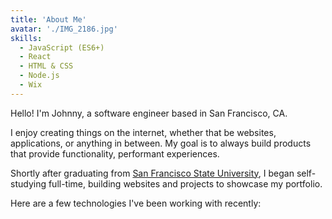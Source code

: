 ```yaml
---
title: 'About Me'
avatar: './IMG_2186.jpg'
skills:
  - JavaScript (ES6+)
  - React
  - HTML & CSS
  - Node.js
  - Wix
---
```


Hello! I'm Johnny, a software engineer based in San Francisco, CA.

I enjoy creating things on the internet, whether that be websites, applications, or anything in between. My goal is to always build products that provide functionality, performant experiences.

Shortly after graduating from [San Francisco State University](https://sfsu.edu/), I began self-studying full-time, building websites and projects to showcase my portfolio.

Here are a few technologies I've been working with recently:
